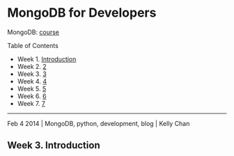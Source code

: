 # MongoDB for Developers

MongoDB: [course](https://education.mongodb.com/courses/10gen/M101P/2014_February/about)  

Table of Contents
- Week 1. [Introduction](https://github.com/KellyChan/notebook/blob/master/tech/20140204-MongoDB_for_Developers_Week1.md)
- Week 2. [2](https://github.com/KellyChan/notebook/blob/master/tech/20140204-MongoDB_for_Developers_Week2.md)
- Week 3. [3](https://github.com/KellyChan/notebook/blob/master/tech/20140204-MongoDB_for_Developers_Week3.md)
- Week 4. [4](https://github.com/KellyChan/notebook/blob/master/tech/20140204-MongoDB_for_Developers_Week4.md)
- Week 5. [5](https://github.com/KellyChan/notebook/blob/master/tech/20140204-MongoDB_for_Developers_Week5.md)
- Week 6. [6](https://github.com/KellyChan/notebook/blob/master/tech/20140204-MongoDB_for_Developers_Week6.md)
- Week 7. [7](https://github.com/KellyChan/notebook/blob/master/tech/20140204-MongoDB_for_Developers_Week7.md)

---
Feb 4 2014 | MongoDB, python, development, blog | Kelly Chan
## Week 3. Introduction
